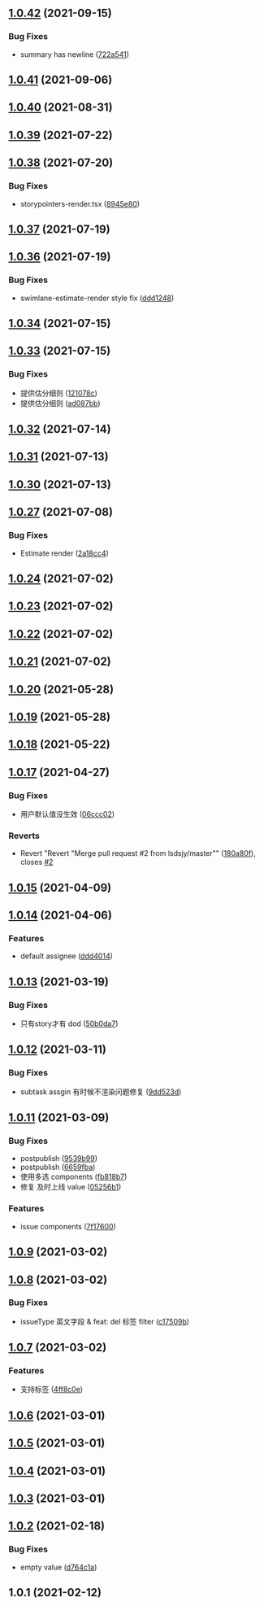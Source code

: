 ## [1.0.42](https://github.com/余聪/jira-extension-script/compare/v1.0.41...v1.0.42) (2021-09-15)


### Bug Fixes

* summary has newline ([722a541](https://github.com/余聪/jira-extension-script/commit/722a54181eae5465e760c9f332ee0f828cf48be5))



## [1.0.41](https://github.com/余聪/jira-extension-script/compare/v1.0.40...v1.0.41) (2021-09-06)



## [1.0.40](https://github.com/余聪/jira-extension-script/compare/v1.0.39...v1.0.40) (2021-08-31)



## [1.0.39](https://github.com/余聪/jira-extension-script/compare/v1.0.38...v1.0.39) (2021-07-22)



## [1.0.38](https://github.com/余聪/jira-extension-script/compare/v1.0.37...v1.0.38) (2021-07-20)


### Bug Fixes

* storypointers-render.tsx ([8945e80](https://github.com/余聪/jira-extension-script/commit/8945e8053af0556d5d1d769d386741772c54e235))



## [1.0.37](https://github.com/余聪/jira-extension-script/compare/v1.0.36...v1.0.37) (2021-07-19)



## [1.0.36](https://github.com/余聪/jira-extension-script/compare/v1.0.34...v1.0.36) (2021-07-19)


### Bug Fixes

* swimlane-estimate-render style fix ([ddd1248](https://github.com/余聪/jira-extension-script/commit/ddd1248a611571bf459d72a8752f6f246008c167))



## [1.0.34](https://github.com/余聪/jira-extension-script/compare/v1.0.33...v1.0.34) (2021-07-15)



## [1.0.33](https://github.com/余聪/jira-extension-script/compare/v1.0.32...v1.0.33) (2021-07-15)


### Bug Fixes

* 提供估分细则 ([121078c](https://github.com/余聪/jira-extension-script/commit/121078cb9b9045ee3ebb6ea7faa5425fb0face51))
* 提供估分细则 ([ad087bb](https://github.com/余聪/jira-extension-script/commit/ad087bb9c278d01f2bbbb573c6b9068cf7b70a54))



## [1.0.32](https://github.com/余聪/jira-extension-script/compare/v1.0.31...v1.0.32) (2021-07-14)



## [1.0.31](https://github.com/余聪/jira-extension-script/compare/v1.0.30...v1.0.31) (2021-07-13)



## [1.0.30](https://github.com/余聪/jira-extension-script/compare/v1.0.27...v1.0.30) (2021-07-13)



## [1.0.27](https://github.com/余聪/jira-extension-script/compare/v1.0.24...v1.0.27) (2021-07-08)


### Bug Fixes

* Estimate render ([2a18cc4](https://github.com/余聪/jira-extension-script/commit/2a18cc4e02bc4dd037778ae8f8d9e30b6f568bbf))



## [1.0.24](https://github.com/余聪/jira-extension-script/compare/v1.0.23...v1.0.24) (2021-07-02)



## [1.0.23](https://github.com/余聪/jira-extension-script/compare/v1.0.22...v1.0.23) (2021-07-02)



## [1.0.22](https://github.com/余聪/jira-extension-script/compare/v1.0.21...v1.0.22) (2021-07-02)



## [1.0.21](https://github.com/余聪/jira-extension-script/compare/v1.0.20...v1.0.21) (2021-07-02)



## [1.0.20](https://github.com/余聪/jira-extension-script/compare/v1.0.19...v1.0.20) (2021-05-28)



## [1.0.19](https://github.com/余聪/jira-extension-script/compare/v1.0.18...v1.0.19) (2021-05-28)



## [1.0.18](https://github.com/余聪/jira-extension-script/compare/v1.0.17...v1.0.18) (2021-05-22)



## [1.0.17](https://github.com/余聪/jira-extension-script/compare/v1.0.15...v1.0.17) (2021-04-27)


### Bug Fixes

* 用户默认值没生效 ([06ccc02](https://github.com/余聪/jira-extension-script/commit/06ccc0271aceefdc962381b81bf83f55be9c7bc3))


### Reverts

* Revert "Revert "Merge pull request #2 from lsdsjy/master"" ([180a80f](https://github.com/余聪/jira-extension-script/commit/180a80faecf89f1a5ed4d8280e32cd5977bdb0c6)), closes [#2](https://github.com/余聪/jira-extension-script/issues/2)



## [1.0.15](https://github.com/余聪/jira-extension-script/compare/v1.0.14...v1.0.15) (2021-04-09)



## [1.0.14](https://github.com/余聪/jira-extension-script/compare/v1.0.13...v1.0.14) (2021-04-06)


### Features

* default assignee ([ddd4014](https://github.com/余聪/jira-extension-script/commit/ddd4014a4ceb54b6108f75c1fbb2f52428152a67))



## [1.0.13](https://github.com/余聪/jira-extension-script/compare/v1.0.12...v1.0.13) (2021-03-19)


### Bug Fixes

* 只有story才有 dod ([50b0da7](https://github.com/余聪/jira-extension-script/commit/50b0da7e98fd0bae97014c6574b51173ea7e8237))



## [1.0.12](https://github.com/余聪/jira-extension-script/compare/v1.0.11...v1.0.12) (2021-03-11)


### Bug Fixes

* subtask assgin 有时候不渲染问题修复 ([9dd523d](https://github.com/余聪/jira-extension-script/commit/9dd523dab6469ed381142e3ea342e438f6754ce7))



## [1.0.11](https://github.com/余聪/jira-extension-script/compare/v1.0.9...v1.0.11) (2021-03-09)


### Bug Fixes

* postpublish ([9539b99](https://github.com/余聪/jira-extension-script/commit/9539b9993ee53c56223df8ee77a56c9067a3db85))
* postpublish ([6659fba](https://github.com/余聪/jira-extension-script/commit/6659fbac89d658a237db6d38c1e58a98d8070233))
* 使用多选 components ([fb818b7](https://github.com/余聪/jira-extension-script/commit/fb818b736ef9ae5deba6bfd019d0e3cc5c0a99a5))
* 修复 及时上线 value ([05256b1](https://github.com/余聪/jira-extension-script/commit/05256b1fb47ae2e5ee4fc6b0641ffd62f94b0979))


### Features

* issue components ([7f17600](https://github.com/余聪/jira-extension-script/commit/7f176001a694bb914a0a16e739ae5b326c59b2ef))



## [1.0.9](https://github.com/余聪/jira-extension-script/compare/v1.0.8...v1.0.9) (2021-03-02)



## [1.0.8](https://github.com/余聪/jira-extension-script/compare/v1.0.7...v1.0.8) (2021-03-02)


### Bug Fixes

* issueType 英文字段 & feat: del 标签 filter ([c17509b](https://github.com/余聪/jira-extension-script/commit/c17509bb0707f2cf49d6c19768fd23ffbadb67ee))



## [1.0.7](https://github.com/余聪/jira-extension-script/compare/v1.0.6...v1.0.7) (2021-03-02)


### Features

* 支持标签 ([4ff8c0e](https://github.com/余聪/jira-extension-script/commit/4ff8c0e6a5366c9c84651a42736eb1d922a6203a))



## [1.0.6](https://github.com/余聪/jira-extension-script/compare/v1.0.5...v1.0.6) (2021-03-01)



## [1.0.5](https://github.com/余聪/jira-extension-script/compare/v1.0.4...v1.0.5) (2021-03-01)



## [1.0.4](https://github.com/余聪/jira-extension-script/compare/v1.0.3...v1.0.4) (2021-03-01)



## [1.0.3](https://github.com/余聪/jira-extension-script/compare/v1.0.2...v1.0.3) (2021-03-01)



## [1.0.2](https://github.com/余聪/jira-extension-script/compare/v1.0.1...v1.0.2) (2021-02-18)


### Bug Fixes

* empty value ([d764c1a](https://github.com/余聪/jira-extension-script/commit/d764c1acfa8b59bb956fe95bf80c33a675f7d476))



## 1.0.1 (2021-02-12)



